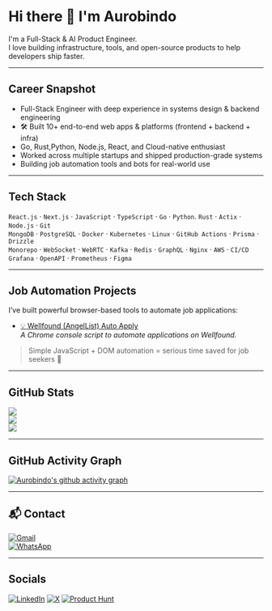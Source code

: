 # Hi there 👋 I'm Aurobindo

I'm  a Full-Stack & AI Product Engineer.  
I love building infrastructure, tools, and open-source products to help developers ship faster.

---

##  Career Snapshot
-  Full-Stack Engineer with deep experience in systems design & backend engineering  
- 🛠 Built 10+ end-to-end web apps & platforms (frontend + backend + infra)  
-  Go, Rust,Python, Node.js, React, and Cloud-native enthusiast  
-  Worked across multiple startups and shipped production-grade systems  
-  Building job automation tools and bots for real-world use

---

##  Tech Stack
`React.js` · `Next.js` · `JavaScript` · `TypeScript` · `Go` · `Python`. `Rust` · `Actix` · `Node.js` · `Git`  
`MongoDB` · `PostgreSQL` · `Docker` · `Kubernetes` · `Linux` · `GitHub Actions` · `Prisma` · `Drizzle`  
`Monorepo` · `WebSocket` · `WebRTC` · `Kafka` · `Redis` · `GraphQL` · `Nginx` · `AWS` · `CI/CD`  
`Grafana` · `OpenAPI` · `Prometheus` · `Figma`

---

##  Job Automation Projects

I’ve built powerful browser-based tools to automate job applications:

- [💡 Wellfound (AngelList) Auto Apply](https://gist.github.com/ezeslucky/f8c49ba122645ffb00832bf5946427d3)  
  *A Chrome console script to automate applications on Wellfound.*

> Simple JavaScript + DOM automation = serious time saved for job seekers 🚀

---

##  GitHub Stats

![](https://github-readme-stats.vercel.app/api?username=ezeslucky&theme=dark&hide_border=false&include_all_commits=true&count_private=true)<br/>
![](https://github-readme-streak-stats.herokuapp.com/?user=ezeslucky&theme=dark&hide_border=false)<br/>
![](https://github-readme-stats.vercel.app/api/top-langs/?username=ezeslucky&theme=dark&hide_border=false&include_all_commits=true&count_private=true&layout=compact)

---

##  GitHub Activity Graph

[![Aurobindo's github activity graph](https://github-readme-activity-graph.vercel.app/graph?username=ezeslucky&bg_color=010409&color=ffffff&line=00b344&point=ffffff&area=true&hide_border=true)](https://github.com/ashutosh00710/github-readme-activity-graph)

---
## 📬 Contact

[![Gmail](https://img.shields.io/badge/Gmail-D14836?logo=gmail&logoColor=white)](mailto:aurobindo.patra44@gmail.com)  
[![WhatsApp](https://img.shields.io/badge/WhatsApp-25D366?logo=whatsapp&logoColor=white)](https://wa.me/917439837730)  


---

##  Socials

[![LinkedIn](https://img.shields.io/badge/LinkedIn-%230077B5.svg?logo=linkedin&logoColor=white)](https://www.linkedin.com/in/ezeslucky/)
[![X](https://img.shields.io/badge/X-black.svg?logo=X&logoColor=white)](https://x.com/ezeslucky)
[![Product Hunt](https://img.shields.io/badge/Product%20Hunt-DA552F?logo=producthunt&logoColor=white)](https://www.producthunt.com/@ezeslucky)
